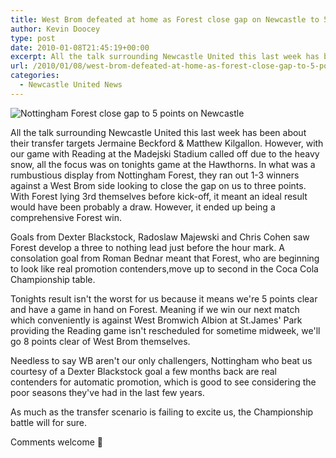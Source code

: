 ```yaml
---
title: West Brom defeated at home as Forest close gap on Newcastle to 5 points
author: Kevin Doocey
type: post
date: 2010-01-08T21:45:19+00:00
excerpt: All the talk surrounding Newcastle United this last week has been about..
url: /2010/01/08/west-brom-defeated-at-home-as-forest-close-gap-to-5-points/
categories:
  - Newcastle United News
---
```


![Nottingham Forest close gap to 5 points on Newcastle](https://static.guim.co.uk/sys-images/SPORT/Pix/pictures/2009/10/1/1254352853921/Dexter-Blackstock-001.jpg)

All the talk surrounding Newcastle United this last week has been about their transfer targets Jermaine Beckford & Matthew Kilgallon. However, with our game with Reading at the Madejski Stadium called off due to the heavy snow, all the focus was on tonights game at the Hawthorns. In what was a rumbustious display from Nottingham Forest, they ran out 1-3 winners against a West Brom side looking to close the gap on us to three points. With Forest lying 3rd themselves before kick-off, it meant an ideal result would have been probably a draw. However, it ended up being a comprehensive Forest win.

Goals from Dexter Blackstock, Radoslaw Majewski and Chris Cohen saw Forest develop a three to nothing lead just before the hour mark. A consolation goal from Roman Bednar meant that Forest, who are beginning to look like real promotion contenders,move up to second in the Coca Cola Championship table.

Tonights result isn't the worst for us because it means we're 5 points clear and have a game in hand on Forest. Meaning if we win our next match which conveniently is against West Bromwich Albion at St.James' Park providing the Reading game isn't rescheduled for sometime midweek, we'll go 8 points clear of West Brom themselves.

Needless to say WB aren't our only challengers, Nottingham who beat us courtesy of a Dexter Blackstock goal a few months back are real contenders for automatic promotion, which is good to see considering the poor seasons they've had in the last few years.

As much as the transfer scenario is failing to excite us, the Championship battle will for sure.

Comments welcome 🙂
